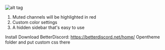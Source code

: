 ![alt tag](https://i.imgur.com/llPUjmw.png "FCKJesus")
1. Muted channels will be highlighted in red
2. Custom color settings
3. A hidden sidebar that's easy to use



Install
Download BetterDiscord: https://betterdiscord.net/home/
Opentheme folder and put custom css there
